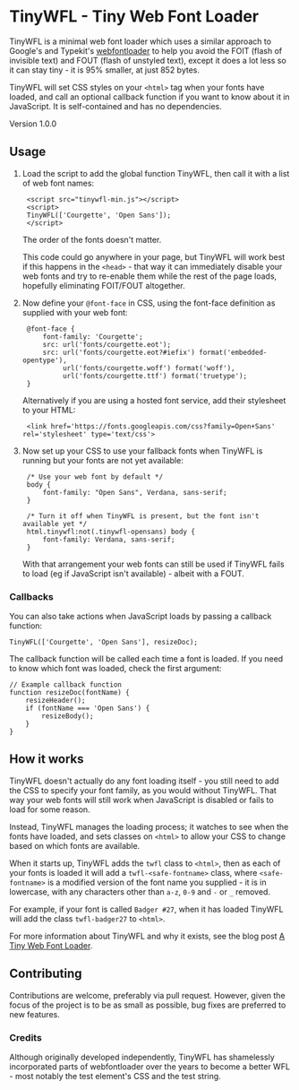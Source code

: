 # TinyWFL - Tiny Web Font Loader

TinyWFL is a minimal web font loader which uses a similar approach to Google's
and Typekit's [webfontloader](https://github.com/typekit/webfontloader/) to
help you avoid the FOIT (flash of invisible text) and FOUT (flash of unstyled
text), except it does a lot less so it can stay tiny - it is 95% smaller, at
just 852 bytes.

TinyWFL will set CSS styles on your ``<html>`` tag when your fonts have loaded,
and call an optional callback function if you want to know about it in
JavaScript. It is self-contained and has no dependencies.

Version 1.0.0


## Usage

1. Load the script to add the global function TinyWFL, then call it with a list
   of web font names:

        <script src="tinywfl-min.js"></script>
        <script>
        TinyWFL(['Courgette', 'Open Sans']);
        </script>

   The order of the fonts doesn't matter.
   
   This code could go anywhere in your page, but TinyWFL will work best if this
   happens in the ``<head>`` - that way it can immediately disable your web
   fonts and try to re-enable them while the rest of the page loads, hopefully
   eliminating FOIT/FOUT altogether.

2. Now define your ``@font-face`` in CSS, using the font-face definition as
   supplied with your web font:
   
        @font-face {
            font-family: 'Courgette';
            src: url('fonts/courgette.eot');
            src: url('fonts/courgette.eot?#iefix') format('embedded-opentype'),
                 url('fonts/courgette.woff') format('woff'),
                 url('fonts/courgette.ttf') format('truetype');
        }

   Alternatively if you are using a hosted font service, add their stylesheet
   to your HTML:
   
        <link href='https://fonts.googleapis.com/css?family=Open+Sans' rel='stylesheet' type='text/css'>

3. Now set up your CSS to use your fallback fonts when TinyWFL is running but
   your fonts are not yet available:
    
        /* Use your web font by default */
        body {
            font-family: "Open Sans", Verdana, sans-serif;
        }
        
        /* Turn it off when TinyWFL is present, but the font isn't available yet */
        html.tinywfl:not(.tinywfl-opensans) body {
            font-family: Verdana, sans-serif;
        }

   With that arrangement your web fonts can still be used if TinyWFL fails to
   load (eg if JavaScript isn't available) - albeit with a FOUT.


### Callbacks

You can also take actions when JavaScript loads by passing a callback function:

    TinyWFL(['Courgette', 'Open Sans'], resizeDoc);

The callback function will be called each time a font is loaded. If you need to
know which font was loaded, check the first argument:

    // Example callback function
    function resizeDoc(fontName) {
        resizeHeader();
        if (fontName === 'Open Sans') {
            resizeBody();
        }
    }


## How it works

TinyWFL doesn't actually do any font loading itself - you still need to add the
CSS to specify your font family, as you would without TinyWFL. That way your
web fonts will still work when JavaScript is disabled or fails to load for some
reason.

Instead, TinyWFL manages the loading process; it watches to see when the fonts
have loaded, and sets classes on ``<html>`` to allow your CSS to change based
on which fonts are available.

When it starts up, TinyWFL adds the ``twfl`` class to ``<html>``, then as
each of your fonts is loaded it will add a ``twfl-<safe-fontname>`` class,
where ``<safe-fontname>`` is a modified version of the font name you supplied -
it is in lowercase, with any characters other than ``a-z``, ``0-9`` and ``-``
or ``_`` removed.

For example, if your font is called ``Badger #27``, when it has loaded TinyWFL
will add the class ``twfl-badger27`` to ``<html>``.


For more information about TinyWFL and why it exists, see the blog post
[A Tiny Web Font Loader](http://radiac.net/blog/2015/09/tiny-web-font-loader/).


## Contributing

Contributions are welcome, preferably via pull request. However, given the
focus of the project is to be as small as possible, bug fixes are preferred
to new features.

### Credits

Although originally developed independently, TinyWFL has shamelessly
incorporated parts of webfontloader over the years to become a better WFL -
most notably the test element's CSS and the test string.
